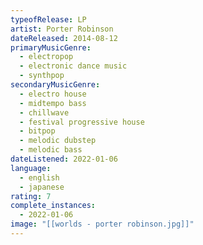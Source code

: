 ```yaml
---
typeofRelease: LP
artist: Porter Robinson
dateReleased: 2014-08-12
primaryMusicGenre:
  - electropop
  - electronic dance music
  - synthpop
secondaryMusicGenre:
  - electro house
  - midtempo bass
  - chillwave
  - festival progressive house
  - bitpop
  - melodic dubstep
  - melodic bass
dateListened: 2022-01-06
language:
  - english
  - japanese
rating: 7
complete_instances:
  - 2022-01-06
image: "[[worlds - porter robinson.jpg]]"
---
```

